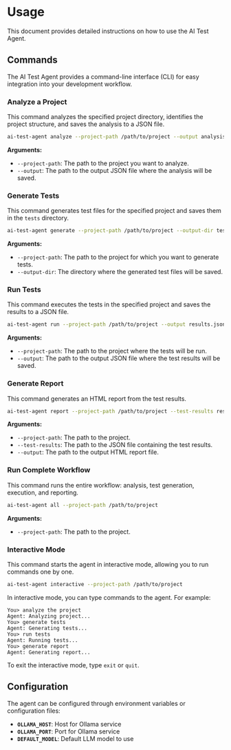 # Usage

This document provides detailed instructions on how to use the AI Test Agent.

## Commands

The AI Test Agent provides a command-line interface (CLI) for easy integration into your development workflow.

### Analyze a Project

This command analyzes the specified project directory, identifies the project structure, and saves the analysis to a JSON file.

```bash
ai-test-agent analyze --project-path /path/to/project --output analysis.json
```

**Arguments:**

*   `--project-path`: The path to the project you want to analyze.
*   `--output`: The path to the output JSON file where the analysis will be saved.

### Generate Tests

This command generates test files for the specified project and saves them in the `tests` directory.

```bash
ai-test-agent generate --project-path /path/to/project --output-dir tests
```

**Arguments:**

*   `--project-path`: The path to the project for which you want to generate tests.
*   `--output-dir`: The directory where the generated test files will be saved.

### Run Tests

This command executes the tests in the specified project and saves the results to a JSON file.

```bash
ai-test-agent run --project-path /path/to/project --output results.json
```

**Arguments:**

*   `--project-path`: The path to the project where the tests will be run.
*   `--output`: The path to the output JSON file where the test results will be saved.

### Generate Report

This command generates an HTML report from the test results.

```bash
ai-test-agent report --project-path /path/to/project --test-results results.json --output report.html
```

**Arguments:**

*   `--project-path`: The path to the project.
*   `--test-results`: The path to the JSON file containing the test results.
*   `--output`: The path to the output HTML report file.

### Run Complete Workflow

This command runs the entire workflow: analysis, test generation, execution, and reporting.

```bash
ai-test-agent all --project-path /path/to/project
```

**Arguments:**

*   `--project-path`: The path to the project.

### Interactive Mode

This command starts the agent in interactive mode, allowing you to run commands one by one.

```bash
ai-test-agent interactive --project-path /path/to/project
```

In interactive mode, you can type commands to the agent. For example:

```
You> analyze the project
Agent: Analyzing project...
You> generate tests
Agent: Generating tests...
You> run tests
Agent: Running tests...
You> generate report
Agent: Generating report...
```

To exit the interactive mode, type `exit` or `quit`.

## Configuration

The agent can be configured through environment variables or configuration files:

*   **`OLLAMA_HOST`**: Host for Ollama service
*   **`OLLAMA_PORT`**: Port for Ollama service
*   **`DEFAULT_MODEL`**: Default LLM model to use
